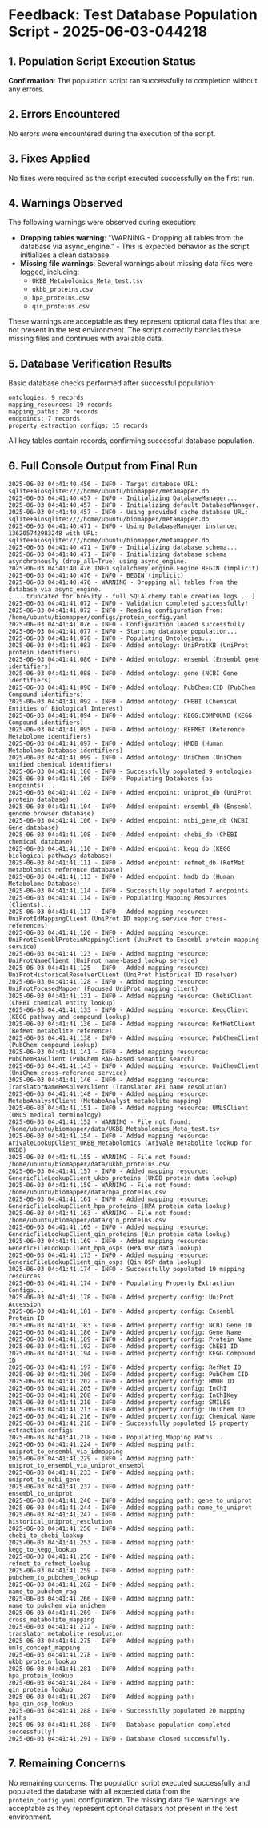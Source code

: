 # Feedback: Test Database Population Script - 2025-06-03-044218

## 1. Population Script Execution Status
**Confirmation**: The population script ran successfully to completion without any errors.

## 2. Errors Encountered
No errors were encountered during the execution of the script.

## 3. Fixes Applied
No fixes were required as the script executed successfully on the first run.

## 4. Warnings Observed
The following warnings were observed during execution:
- **Dropping tables warning**: "WARNING - Dropping all tables from the database via async_engine." - This is expected behavior as the script initializes a clean database.
- **Missing file warnings**: Several warnings about missing data files were logged, including:
  - `UKBB_Metabolomics_Meta_test.tsv` 
  - `ukbb_proteins.csv`
  - `hpa_proteins.csv`
  - `qin_proteins.csv`
  
These warnings are acceptable as they represent optional data files that are not present in the test environment. The script correctly handles these missing files and continues with available data.

## 5. Database Verification Results
Basic database checks performed after successful population:

```
ontologies: 9 records
mapping_resources: 19 records
mapping_paths: 20 records
endpoints: 7 records
property_extraction_configs: 15 records
```

All key tables contain records, confirming successful database population.

## 6. Full Console Output from Final Run

```
2025-06-03 04:41:40,456 - INFO - Target database URL: sqlite+aiosqlite:////home/ubuntu/biomapper/metamapper.db
2025-06-03 04:41:40,457 - INFO - Initializing DatabaseManager...
2025-06-03 04:41:40,457 - INFO - Initializing default DatabaseManager.
2025-06-03 04:41:40,457 - INFO - Using provided cache database URL: sqlite+aiosqlite:////home/ubuntu/biomapper/metamapper.db
2025-06-03 04:41:40,471 - INFO - Using DatabaseManager instance: 136205742983248 with URL: sqlite+aiosqlite:////home/ubuntu/biomapper/metamapper.db
2025-06-03 04:41:40,471 - INFO - Initializing database schema...
2025-06-03 04:41:40,471 - INFO - Initializing database schema asynchronously (drop_all=True) using async_engine.
2025-06-03 04:41:40,476 INFO sqlalchemy.engine.Engine BEGIN (implicit)
2025-06-03 04:41:40,476 - INFO - BEGIN (implicit)
2025-06-03 04:41:40,476 - WARNING - Dropping all tables from the database via async_engine.
[... truncated for brevity - full SQLAlchemy table creation logs ...]
2025-06-03 04:41:41,072 - INFO - Validation completed successfully!
2025-06-03 04:41:41,072 - INFO - Reading configuration from: /home/ubuntu/biomapper/configs/protein_config.yaml
2025-06-03 04:41:41,076 - INFO - Configuration loaded successfully
2025-06-03 04:41:41,077 - INFO - Starting database population...
2025-06-03 04:41:41,078 - INFO - Populating Ontologies...
2025-06-03 04:41:41,083 - INFO - Added ontology: UniProtKB (UniProt protein identifiers)
2025-06-03 04:41:41,086 - INFO - Added ontology: ensembl (Ensembl gene identifiers)
2025-06-03 04:41:41,088 - INFO - Added ontology: gene (NCBI Gene identifiers)
2025-06-03 04:41:41,090 - INFO - Added ontology: PubChem:CID (PubChem Compound identifiers)
2025-06-03 04:41:41,092 - INFO - Added ontology: CHEBI (Chemical Entities of Biological Interest)
2025-06-03 04:41:41,094 - INFO - Added ontology: KEGG:COMPOUND (KEGG Compound identifiers)
2025-06-03 04:41:41,095 - INFO - Added ontology: REFMET (Reference Metabolome identifiers)
2025-06-03 04:41:41,097 - INFO - Added ontology: HMDB (Human Metabolome Database identifiers)
2025-06-03 04:41:41,099 - INFO - Added ontology: UniChem (UniChem unified chemical identifiers)
2025-06-03 04:41:41,100 - INFO - Successfully populated 9 ontologies
2025-06-03 04:41:41,100 - INFO - Populating Databases (as Endpoints)...
2025-06-03 04:41:41,102 - INFO - Added endpoint: uniprot_db (UniProt protein database)
2025-06-03 04:41:41,104 - INFO - Added endpoint: ensembl_db (Ensembl genome browser database)
2025-06-03 04:41:41,106 - INFO - Added endpoint: ncbi_gene_db (NCBI Gene database)
2025-06-03 04:41:41,108 - INFO - Added endpoint: chebi_db (ChEBI chemical database)
2025-06-03 04:41:41,110 - INFO - Added endpoint: kegg_db (KEGG biological pathways database)
2025-06-03 04:41:41,111 - INFO - Added endpoint: refmet_db (RefMet metabolomics reference database)
2025-06-03 04:41:41,113 - INFO - Added endpoint: hmdb_db (Human Metabolome Database)
2025-06-03 04:41:41,114 - INFO - Successfully populated 7 endpoints
2025-06-03 04:41:41,114 - INFO - Populating Mapping Resources (Clients)...
2025-06-03 04:41:41,117 - INFO - Added mapping resource: UniProtIdMappingClient (UniProt ID mapping service for cross-references)
2025-06-03 04:41:41,120 - INFO - Added mapping resource: UniProtEnsemblProteinMappingClient (UniProt to Ensembl protein mapping service)
2025-06-03 04:41:41,123 - INFO - Added mapping resource: UniProtNameClient (UniProt name-based lookup service)
2025-06-03 04:41:41,125 - INFO - Added mapping resource: UniProtHistoricalResolverClient (UniProt historical ID resolver)
2025-06-03 04:41:41,128 - INFO - Added mapping resource: UniProtFocusedMapper (Focused UniProt mapping client)
2025-06-03 04:41:41,131 - INFO - Added mapping resource: ChebiClient (ChEBI chemical entity lookup)
2025-06-03 04:41:41,133 - INFO - Added mapping resource: KeggClient (KEGG pathway and compound lookup)
2025-06-03 04:41:41,136 - INFO - Added mapping resource: RefMetClient (RefMet metabolite reference)
2025-06-03 04:41:41,138 - INFO - Added mapping resource: PubChemClient (PubChem compound lookup)
2025-06-03 04:41:41,141 - INFO - Added mapping resource: PubChemRAGClient (PubChem RAG-based semantic search)
2025-06-03 04:41:41,143 - INFO - Added mapping resource: UniChemClient (UniChem cross-reference service)
2025-06-03 04:41:41,146 - INFO - Added mapping resource: TranslatorNameResolverClient (Translator API name resolution)
2025-06-03 04:41:41,148 - INFO - Added mapping resource: MetaboAnalystClient (MetaboAnalyst metabolite mapping)
2025-06-03 04:41:41,151 - INFO - Added mapping resource: UMLSClient (UMLS medical terminology)
2025-06-03 04:41:41,152 - WARNING - File not found: /home/ubuntu/biomapper/data/UKBB_Metabolomics_Meta_test.tsv
2025-06-03 04:41:41,154 - INFO - Added mapping resource: ArivaleLookupClient_UKBB_Metabolomics (Arivale metabolite lookup for UKBB)
2025-06-03 04:41:41,155 - WARNING - File not found: /home/ubuntu/biomapper/data/ukbb_proteins.csv
2025-06-03 04:41:41,157 - INFO - Added mapping resource: GenericFileLookupClient_ukbb_proteins (UKBB protein data lookup)
2025-06-03 04:41:41,159 - WARNING - File not found: /home/ubuntu/biomapper/data/hpa_proteins.csv
2025-06-03 04:41:41,161 - INFO - Added mapping resource: GenericFileLookupClient_hpa_proteins (HPA protein data lookup)
2025-06-03 04:41:41,163 - WARNING - File not found: /home/ubuntu/biomapper/data/qin_proteins.csv
2025-06-03 04:41:41,165 - INFO - Added mapping resource: GenericFileLookupClient_qin_proteins (Qin protein data lookup)
2025-06-03 04:41:41,169 - INFO - Added mapping resource: GenericFileLookupClient_hpa_osps (HPA OSP data lookup)
2025-06-03 04:41:41,173 - INFO - Added mapping resource: GenericFileLookupClient_qin_osps (Qin OSP data lookup)
2025-06-03 04:41:41,174 - INFO - Successfully populated 19 mapping resources
2025-06-03 04:41:41,174 - INFO - Populating Property Extraction Configs...
2025-06-03 04:41:41,178 - INFO - Added property config: UniProt Accession
2025-06-03 04:41:41,181 - INFO - Added property config: Ensembl Protein ID
2025-06-03 04:41:41,183 - INFO - Added property config: NCBI Gene ID
2025-06-03 04:41:41,186 - INFO - Added property config: Gene Name
2025-06-03 04:41:41,189 - INFO - Added property config: Protein Name
2025-06-03 04:41:41,192 - INFO - Added property config: ChEBI ID
2025-06-03 04:41:41,194 - INFO - Added property config: KEGG Compound ID
2025-06-03 04:41:41,197 - INFO - Added property config: RefMet ID
2025-06-03 04:41:41,200 - INFO - Added property config: PubChem CID
2025-06-03 04:41:41,202 - INFO - Added property config: HMDB ID
2025-06-03 04:41:41,205 - INFO - Added property config: InChI
2025-06-03 04:41:41,208 - INFO - Added property config: InChIKey
2025-06-03 04:41:41,210 - INFO - Added property config: SMILES
2025-06-03 04:41:41,213 - INFO - Added property config: UniChem ID
2025-06-03 04:41:41,216 - INFO - Added property config: Chemical Name
2025-06-03 04:41:41,218 - INFO - Successfully populated 15 property extraction configs
2025-06-03 04:41:41,218 - INFO - Populating Mapping Paths...
2025-06-03 04:41:41,224 - INFO - Added mapping path: uniprot_to_ensembl_via_idmapping
2025-06-03 04:41:41,229 - INFO - Added mapping path: uniprot_to_ensembl_via_uniprot_ensembl
2025-06-03 04:41:41,233 - INFO - Added mapping path: uniprot_to_ncbi_gene
2025-06-03 04:41:41,237 - INFO - Added mapping path: ensembl_to_uniprot
2025-06-03 04:41:41,240 - INFO - Added mapping path: gene_to_uniprot
2025-06-03 04:41:41,244 - INFO - Added mapping path: name_to_uniprot
2025-06-03 04:41:41,247 - INFO - Added mapping path: historical_uniprot_resolution
2025-06-03 04:41:41,250 - INFO - Added mapping path: chebi_to_chebi_lookup
2025-06-03 04:41:41,253 - INFO - Added mapping path: kegg_to_kegg_lookup
2025-06-03 04:41:41,256 - INFO - Added mapping path: refmet_to_refmet_lookup
2025-06-03 04:41:41,259 - INFO - Added mapping path: pubchem_to_pubchem_lookup
2025-06-03 04:41:41,262 - INFO - Added mapping path: name_to_pubchem_rag
2025-06-03 04:41:41,266 - INFO - Added mapping path: name_to_pubchem_via_unichem
2025-06-03 04:41:41,269 - INFO - Added mapping path: cross_metabolite_mapping
2025-06-03 04:41:41,272 - INFO - Added mapping path: translator_metabolite_resolution
2025-06-03 04:41:41,275 - INFO - Added mapping path: umls_concept_mapping
2025-06-03 04:41:41,278 - INFO - Added mapping path: ukbb_protein_lookup
2025-06-03 04:41:41,281 - INFO - Added mapping path: hpa_protein_lookup
2025-06-03 04:41:41,284 - INFO - Added mapping path: qin_protein_lookup
2025-06-03 04:41:41,287 - INFO - Added mapping path: hpa_qin_osp_lookup
2025-06-03 04:41:41,288 - INFO - Successfully populated 20 mapping paths
2025-06-03 04:41:41,288 - INFO - Database population completed successfully!
2025-06-03 04:41:41,291 - INFO - Database closed successfully.
```

## 7. Remaining Concerns
No remaining concerns. The population script executed successfully and populated the database with all expected data from the `protein_config.yaml` configuration. The missing data file warnings are acceptable as they represent optional datasets not present in the test environment.